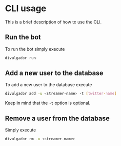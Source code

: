 # CLI usage

This is a brief description of how to use the CLI.

## Run the bot

To run the bot simply execute

```sh
divulgador run
```

## Add a new user to the database

To add a new user to the database execute

```sh
divulgador add -u <streamer-name> -t [twitter-name]
```

Keep in mind that the `-t` option is optional.

## Remove a user from the database

Simply execute

```sh
divulgador rm -u <streamer-name>
```
